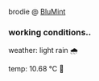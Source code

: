 brodie @ [BluMint](https://www.linkedin.com/company/blumint-io/)

<!--weather_start-->
### working conditions..

weather: light rain 🌧️

temp: 10.68 °C 👕

<!--weather_end-->
